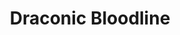 ---
title: "Draconic Bloodline"
index: 
  - draconic-bloodline
permalink: /classes/sorcerer/draconic-bloodline/
excerpt: "For some barbarians, rage is a means to an end – that end being violence. The Path of the Berserker is a path of untrammeled fury, slick with blood."
subclass: sorcerer
# header:
#   overlay_image: /assets/images/classes/sorcerer/header.png
#   teaser: /assets/images/classes/sorcerer/header.jpg
source: "Basic Rules"
---